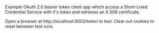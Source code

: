 Example OAuth 2.0 bearer token client app which access a Short-Lived Credential
Service with it's token and retrieves an X.509 certificate.

Open a browser at http://localhost:5002/token to test.  Clear out cookies to
reset between test runs.